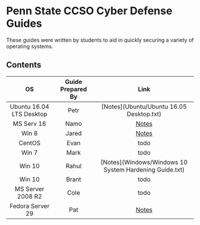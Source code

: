 # Penn State CCSO Cyber Defense Guides

These guides were written by students to aid in quickly securing a variety of operating systems.

## Contents

**OS**|**Guide Prepared By**|**Link**
:-----:|:-----:|:-----:
Ubuntu 16.04 LTS Desktop|Petr|[Notes](Ubuntu/Ubuntu 16.05 Desktop.txt)
MS Serv 16|Namo|[Notes](Windows/Server2016_Lockdown.md)
Win 8|Jared|[Notes](Windows8.1_Lockdown.md)
CentOS|Evan|todo
Win 7|Mark|todo
Win 10|Rahul|[Notes](Windows/Windows 10 System Hardening Guide.txt)
Win 10|Brant|todo
MS Server 2008 R2|Cole|todo
Fedora Server 29|Pat|[Notes](Fedora/Fedora_Server_29.md)